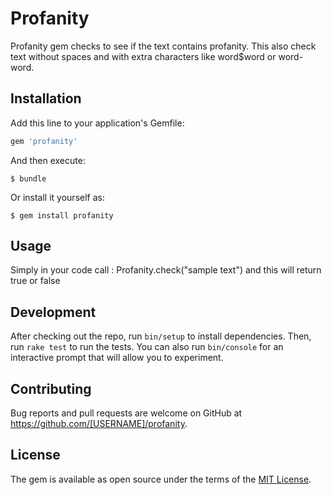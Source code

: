 # Profanity
  
Profanity gem checks to see if the text contains profanity. This also check text without spaces and with extra
characters like word$word or word-word.


## Installation

Add this line to your application's Gemfile:

```ruby
gem 'profanity'
```

And then execute:

    $ bundle

Or install it yourself as:

    $ gem install profanity

## Usage

Simply in your code call : Profanity.check("sample text") and this will return true or false

## Development

After checking out the repo, run `bin/setup` to install dependencies. Then, run `rake test` to run the tests. You can also run `bin/console` for an interactive prompt that will allow you to experiment.

## Contributing

Bug reports and pull requests are welcome on GitHub at https://github.com/[USERNAME]/profanity.


## License

The gem is available as open source under the terms of the [MIT License](http://opensource.org/licenses/MIT).

